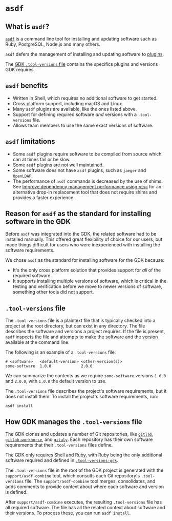 # `asdf`

## What is `asdf`?

[`asdf`](https://asdf-vm.com/) is a command line tool for installing and updating software such as Ruby, PostgreSQL, Node.js and many others.

`asdf` defers the management of installing and updating software to [plugins](https://github.com/asdf-vm/asdf-plugins).

The [GDK `.tool-versions` file](../.tool-versions) contains the specifics plugins and versions GDK requires.

## `asdf` benefits

- Written in Shell, which requires no additional software to get started.
- Cross platform support, including macOS and Linux.
- Many `asdf` plugins are available, like the ones listed above.
- Support for defining required software _and_ versions with a `.tool-versions` file.
- Allows team members to use the same exact versions of software.

## `asdf` limitations

- Some `asdf` plugins require software to be compiled from source which can at times fail or be slow.
- Some `asdf` plugins are not well maintained.
- Some software does not have `asdf` plugins, such as `jaeger` and `OpenLDAP`.
- The performance of `asdf` commands is decreased by the use of shims.
  See [Improve dependency management performance using `mise`](howto/mise.md) for an alternative drop-in replacement tool
  that does not require shims and provides a faster experience.

## Reason for `asdf` as the standard for installing software in the GDK

Before `asdf` was integrated into the GDK, the related software had to be installed manually. This offered great flexibility of choice for our users, but made things difficult for users who were inexperienced with installing the software requirements.

We chose `asdf` as the standard for installing software for the GDK because:

- It's the only cross platform solution that provides support for _all_ of the required software.
- It supports installing multiple versions of software, which is critical in the testing and verification before we move to newer versions of software, something other tools did not support.

## `.tool-versions` file

The `.tool-versions` file is a plaintext file that is typically checked into a project at the root directory, but can exist in any directory. The file describes the software and versions a project requires. If the file is present, `asdf` inspects the file and attempts to make the software and the version available at the command line.

The following is an example of a `.tool-versions` file:

```plaintext
# <software>   <default-version> <other-version(s)>
some-software  1.0.0             2.0.0
```

We can summarize the contents as we require `some-software` versions `1.0.0` and `2.0.0`, with `1.0.0` the default version to use.

The `.tool-versions` file describes the project's software requirements, but it does not install them. To install the project's software requirements, run:

```shell
asdf install
```

## How GDK manages the `.tool-versions` file

The GDK clones and updates a number of Git repositories, like [`gitlab`](https://gitlab.com/gitlab-org/gitlab), [`gitlab-workhorse`](https://gitlab.com/gitlab-org/gitlab/-/tree/master/workhorse), and [`gitaly`](https://gitlab.com/gitlab-org/gitaly). Each repository has their own software requirements that their `.tool-versions` files define.

The GDK only requires Shell and Ruby, with Ruby being the only additional software required and defined in [`.tool-versions-gdk`](https://gitlab.com/gitlab-org/gitlab-development-kit/-/blob/main/.tool-versions-gdk).

The `.tool-versions` file in the root of the GDK project is generated with the `support/asdf-combine` tool, which consults each Git repository's `.tool-versions` file. The `support/asdf-combine` tool merges, consolidates, and adds comments to provide context about where each software and version is defined.

After `support/asdf-combine` executes, the resulting `.tool-versions` file has all required software. The file has all the related context about software and their versions. To process these, you can run `asdf install`.
